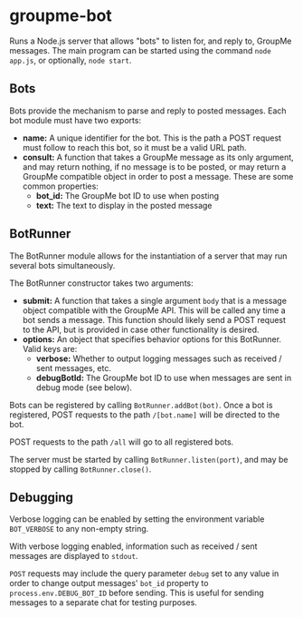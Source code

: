 # groupme-bot
Runs a Node.js server that allows "bots" to listen for, and reply to, GroupMe messages. The main program can be started using the command `node app.js`, or optionally, `node start`.

## Bots
Bots provide the mechanism to parse and reply to posted messages. Each bot module must have two exports:

  * **name:** A unique identifier for the bot. This is the path a POST request must follow to reach this bot, so it must be a valid URL path.
  * **consult:** A function that takes a GroupMe message as its only argument, and may return nothing, if no message is to be posted, or may return a GroupMe compatible object in order to post a message. These are some common properties:
    * **bot_id:** The GroupMe bot ID to use when posting 
    * **text:** The text to display in the posted message

## BotRunner
The BotRunner module allows for the instantiation of a server that may run several bots simultaneously.

The BotRunner constructor takes two arguments:
  * **submit:** A function that takes a single argument `body` that is a message object compatible with the GroupMe API. This will be called any time a bot sends a message. This function should likely send a POST request to the API, but is provided in case other functionality is desired.
  * **options:** An object that specifies behavior options for this BotRunner. Valid keys are:
    * **verbose:** Whether to output logging messages such as received / sent messages, etc.
    * **debugBotId:** The GroupMe bot ID to use when messages are sent in debug mode (see below).   

Bots can be registered by calling `BotRunner.addBot(bot)`. Once a bot is registered, POST requests to the path `/[bot.name]` will be directed to the bot.

POST requests to the path `/all` will go to all registered bots.

The server must be started by calling `BotRunner.listen(port)`, and may be stopped by calling `BotRunner.close()`.

## Debugging
Verbose logging can be enabled by setting the environment variable `BOT_VERBOSE` to any non-empty string.

With verbose logging enabled, information such as received / sent messages are displayed to `stdout`.

`POST` requests may include the query parameter `debug` set to any value in order to change output messages' `bot_id` property to `process.env.DEBUG_BOT_ID` before sending. This is useful for sending messages to a separate chat for testing purposes.
